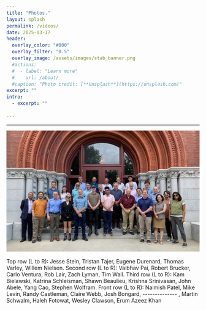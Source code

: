 ```yaml
---
title: "Photos."
layout: splash
permalink: /videos/
date: 2025-03-17
header:
  overlay_color: "#000"
  overlay_filter: "0.5"
  overlay_image: /assets/images/stab_banner.png
  #actions:
  #  - label: "Learn more"
  #    url: /about/
  #caption: "Photo credit: [**Unsplash**](https://unsplash.com)"
excerpt: ""
intro:
  - excerpt: ""

---
```

---

<img src="/assets/images/Attendees.jpg" alt="attendees">

Top row (L to R): Jesse Stein, Tristan Tajer, Eugene Durenard, Thomas Varley, Willem Nielsen.
Second row (L to R): Vaibhav Pai, Robert Brucker, Carlo Ventura, Rob Lair, Zach Lyman, Tim Wall.
Third row (L to R): Kam Bielawski, Katrina Schleisman, Shawn Beaulieu, Krishna Srinivasan, John Abele, Yang Cao, Stephen Wolfram.
Front row (L to R): Naimish Patel, Mike Levin, Randy Castleman, Claire Webb, Josh Bongard, -------------- , Martin Schwalm, Haleh Fotowat, Wesley Clawson, Erum Azeez Khan
